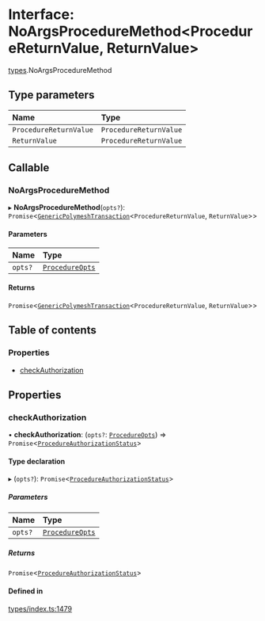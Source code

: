 # Interface: NoArgsProcedureMethod<ProcedureReturnValue, ReturnValue\>

[types](../wiki/types).NoArgsProcedureMethod

## Type parameters

| Name | Type |
| :------ | :------ |
| `ProcedureReturnValue` | `ProcedureReturnValue` |
| `ReturnValue` | `ProcedureReturnValue` |

## Callable

### NoArgsProcedureMethod

▸ **NoArgsProcedureMethod**(`opts?`): `Promise`<[`GenericPolymeshTransaction`](../wiki/types#genericpolymeshtransaction)<`ProcedureReturnValue`, `ReturnValue`\>\>

#### Parameters

| Name | Type |
| :------ | :------ |
| `opts?` | [`ProcedureOpts`](../wiki/types.ProcedureOpts) |

#### Returns

`Promise`<[`GenericPolymeshTransaction`](../wiki/types#genericpolymeshtransaction)<`ProcedureReturnValue`, `ReturnValue`\>\>

## Table of contents

### Properties

- [checkAuthorization](../wiki/types.NoArgsProcedureMethod#checkauthorization)

## Properties

### checkAuthorization

• **checkAuthorization**: (`opts?`: [`ProcedureOpts`](../wiki/types.ProcedureOpts)) => `Promise`<[`ProcedureAuthorizationStatus`](../wiki/types.ProcedureAuthorizationStatus)\>

#### Type declaration

▸ (`opts?`): `Promise`<[`ProcedureAuthorizationStatus`](../wiki/types.ProcedureAuthorizationStatus)\>

##### Parameters

| Name | Type |
| :------ | :------ |
| `opts?` | [`ProcedureOpts`](../wiki/types.ProcedureOpts) |

##### Returns

`Promise`<[`ProcedureAuthorizationStatus`](../wiki/types.ProcedureAuthorizationStatus)\>

#### Defined in

[types/index.ts:1479](https://github.com/PolymeshAssociation/polymesh-sdk/blob/46129005/src/types/index.ts#L1479)
